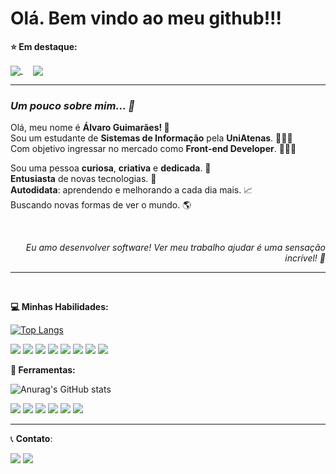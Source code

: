 # Olá. Bem vindo ao meu github!!! 

**⭐ Em destaque:**

<a href="https://github.com/alvarogfn/cronometer/">
  <img align="center" src="https://github-readme-stats.vercel.app/api/pin/?username=alvarogfn&repo=cronometer&theme=dark" />
</a>
&nbsp;&nbsp;&nbsp;
<a href="https://github.com/alvarogfn/KasokeBot">
  <img align="center" src="https://github-readme-stats.vercel.app/api/pin/?username=alvarogfn&repo=kasokebot&theme=dark" />
</a>
<hr/>

### *Um pouco sobre mim... 📝*

<p align="left">
  Olá, meu nome é <strong>Álvaro Guimarães! 🚀</strong><br>
  Sou um estudante de <strong>Sistemas de Informação</strong> pela <strong>UniAtenas</strong>. 👨🏻‍🎓<br>
  Com objetivo ingressar no mercado como <strong>Front-end Developer</strong>. 🧑🏻‍💼
</p>
<p align="left">
  Sou uma pessoa <strong>curiosa</strong>, <strong>criativa</strong> e <strong>dedicada</strong>. 🥳<br>
  <strong>Entusiasta</strong> de novas tecnologias. 🌌<br>
  <strong>Autodidata</strong>: aprendendo e melhorando a cada dia mais. 📈<br>
  Buscando novas formas de ver o mundo. 🌎<br>
</p>
<br>
<p align="right"><em>Eu amo desenvolver software! Ver meu trabalho ajudar é uma sensação incrível! 💖</em></p>
<hr>
<br/>

**💻 Minhas Habilidades:**  

[![Top Langs](https://github-readme-stats.vercel.app/api/top-langs/?username=alvarogfn&theme=dark&layout=compact)](https://github.com/anuraghazra/github-readme-stats)

![](https://img.shields.io/badge/-Javascript-000000?&logo=JavaScript&logoColor=EFD81D) ![](https://img.shields.io/badge/Vue.js-000000?&logo=vue.js&logoColor=4CB986) ![](https://img.shields.io/badge/HTML5-000000?&logo=html5&logoColor=E44D26) ![](https://img.shields.io/badge/CSS-000000?&logo=css3&logoColor=396DC0) ![](https://img.shields.io/badge/SCSS-000000?&logo=sass&logoColor=C76494) ![](https://img.shields.io/badge/JSON-000000?&logo=json&logoColor=FFFFFF)  ![](https://img.shields.io/badge/Git-000000?&logo=git&logoColor=E94E31) ![](https://www.codewars.com/users/Kasoke/badges/micro)


**🔧 Ferramentas:**

![Anurag's GitHub stats](https://github-readme-stats.vercel.app/api?username=alvarogfn&show_icons=true&theme=dark&hide=contribs)

![](https://img.shields.io/badge/Visual%20Studio%20Code-000000?&logo=visualstudiocode&logoColor=396DC0) ![](https://img.shields.io/badge/Figma-000000?&logo=figma&logoColor=FFFFFF) ![](https://img.shields.io/badge/Trello-000000?&logo=trello&logoColor=396DC0) ![](https://img.shields.io/badge/Microsoft%20Teams-000000?&logo=microsoftteams&logoColor=396DC0) ![](https://img.shields.io/badge/GitHub-000000?&logo=github&logoColor=FFFFFF) ![](https://img.shields.io/badge/Windows-000000?&logo=windows&logoColor=FFFFFF) 

<hr/>

📞 **Contato**:

[![](https://img.shields.io/badge/Kasoke-396DC0?&logo=linkedin&logoColor=FFFFFF)](https://www.linkedin.com/in/kasoke/) [![](https://img.shields.io/badge/Kasokinho-396DC0?&logo=twitter&logoColor=FFFFFF)](https://twitter.com/Kasokinho)

